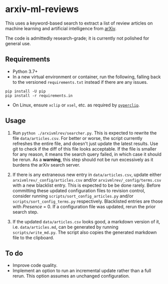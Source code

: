 # arxiv-ml-reviews
This uses a keyword-based search to extract a list of review articles on machine learning and artificial intelligence
from [arXiv](https://arxiv.org/).

The code is admittedly research-grade; it is currently not polished for general use.

## Requirements
* Python 3.7+
* In a new virtual environment or container, run the following, falling back to the versioned `requirements.txt` instead
if there are any issues.
```
pip install -U pip
pip install -r requirements.in
```
* On Linux, ensure `xclip` or `xsel`, etc. as required by
[`pyperclip`](https://pyperclip.readthedocs.io/en/latest/introduction.html#not-implemented-error).

## Usage
1. Run `python ./arxivmlrev/searcher.py`. This is expected to rewrite the file `data/articles.csv`.
For better or worse, the script currently refreshes the entire file, and doesn't just update the latest results.
Use git to check if the diff of this file looks acceptable.
If the file is smaller for any reason, it means the search query failed, in which case it should be rerun.
As a **warning**, this step should not be run excessively as it burdens the arXiv search server.

1. If there is any extraneous new entry in `data/articles.csv`, update either `arxivmlrev/_config/articles.csv` and/or
`arxivmlrev/_config/terms.csv` with a new blacklist entry. This is expected to be be done rarely.
Before committing these updated configuration files to revision control, consider running
`scripts/sort_config_articles.py` and/or `scripts/sort_config_terms.py` respectively.
Blacklisted entries are those with *Presence* = 0. If a configuration file was updated, rerun the prior search step.

1. If the updated `data/articles.csv` looks good, a markdown version of it, i.e. `data/articles.md`, can be generated by
running `scripts/write_md.py`. The script also copies the generated markdown file to the clipboard.

## To do
* Improve code quality.
* Implement an option to run an incremental update rather than a full rerun.
This option assumes an unchanged configuration.
